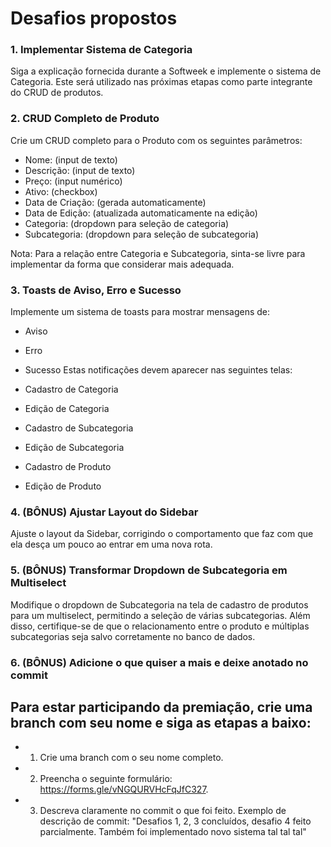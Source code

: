 # Desafios propostos

### 1. Implementar Sistema de Categoria
Siga a explicação fornecida durante a Softweek e implemente o sistema de Categoria. 
Este será utilizado nas próximas etapas como parte integrante do CRUD de produtos.

### 2. CRUD Completo de Produto
Crie um CRUD completo para o Produto com os seguintes parâmetros:

- Nome: (input de texto)
- Descrição: (input de texto)
- Preço: (input numérico)
- Ativo: (checkbox)
- Data de Criação: (gerada automaticamente)
- Data de Edição: (atualizada automaticamente na edição)
- Categoria: (dropdown para seleção de categoria)
- Subcategoria: (dropdown para seleção de subcategoria)

Nota: Para a relação entre Categoria e Subcategoria, sinta-se livre para implementar da forma que considerar mais adequada.

### 3. Toasts de Aviso, Erro e Sucesso
Implemente um sistema de toasts para mostrar mensagens de:

- Aviso
- Erro
- Sucesso
Estas notificações devem aparecer nas seguintes telas:

- Cadastro de Categoria
- Edição de Categoria
- Cadastro de Subcategoria
- Edição de Subcategoria
- Cadastro de Produto
- Edição de Produto

### 4. (BÔNUS) Ajustar Layout do Sidebar
Ajuste o layout da Sidebar, corrigindo o comportamento que faz com que ela desça um pouco ao entrar em uma nova rota.

### 5. (BÔNUS) Transformar Dropdown de Subcategoria em Multiselect
Modifique o dropdown de Subcategoria na tela de cadastro de produtos para um multiselect, 
permitindo a seleção de várias subcategorias. Além disso, certifique-se de que o relacionamento 
entre o produto e múltiplas subcategorias seja salvo corretamente no banco de dados.

### 6. (BÔNUS) Adicione o que quiser a mais e deixe anotado no commit

## Para estar participando da premiação, crie uma branch com seu nome e siga as etapas a baixo:

- 1. Crie uma branch com o seu nome completo.

- 2. Preencha o seguinte formulário: https://forms.gle/vNGQURVHcFqJfC327.

- 3. Descreva claramente no commit o que foi feito. Exemplo de descrição de commit:
"Desafios 1, 2, 3 concluídos, desafio 4 feito parcialmente. Também foi implementado novo sistema tal tal tal"
